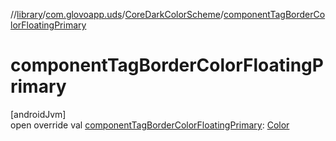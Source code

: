 //[library](../../../index.md)/[com.glovoapp.uds](../index.md)/[CoreDarkColorScheme](index.md)/[componentTagBorderColorFloatingPrimary](component-tag-border-color-floating-primary.md)

# componentTagBorderColorFloatingPrimary

[androidJvm]\
open override val [componentTagBorderColorFloatingPrimary](component-tag-border-color-floating-primary.md): [Color](https://developer.android.com/reference/kotlin/androidx/compose/ui/graphics/Color.html)
